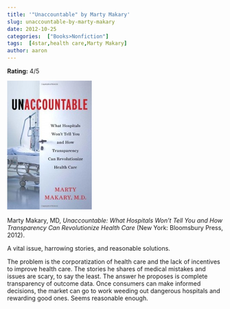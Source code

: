 ```yaml
---
title: '"Unaccountable" by Marty Makary'
slug: unaccountable-by-marty-makary
date: 2012-10-25
categories:  ["Books>Nonfiction"]
tags:  [4star,health care,Marty Makary]
author: aaron
---
```


**Rating:** 4/5

![](cover1-197x300.jpg "Unaccountable")

Marty Makary, MD, *Unaccountable: What Hospitals Won’t Tell You and How Transparency Can Revolutionize Health Care* (New York: Bloomsbury Press, 2012).

A vital issue, harrowing stories, and reasonable solutions.

The problem is the corporatization of health care and the lack of incentives to improve health care. The stories he shares of medical mistakes and issues are scary, to say the least. The answer he proposes is complete transparency of outcome data. Once consumers can make informed decisions, the market can go to work weeding out dangerous hospitals and rewarding good ones. Seems reasonable enough.

